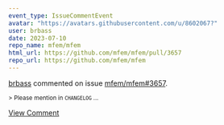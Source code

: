 ```yaml
---
event_type: IssueCommentEvent
avatar: "https://avatars.githubusercontent.com/u/8602067?"
user: brbass
date: 2023-07-10
repo_name: mfem/mfem
html_url: https://github.com/mfem/mfem/pull/3657
repo_url: https://github.com/mfem/mfem
---
```


<a href='https://github.com/brbass' target='_blank'>brbass</a> commented on issue <a href='https://github.com/mfem/mfem/pull/3657' target='_blank'>mfem/mfem#3657</a>.

<small>> Please mention in `CHANGELOG`...</small>

<a href='https://github.com/mfem/mfem/pull/3657' target='_blank'>View Comment</a>